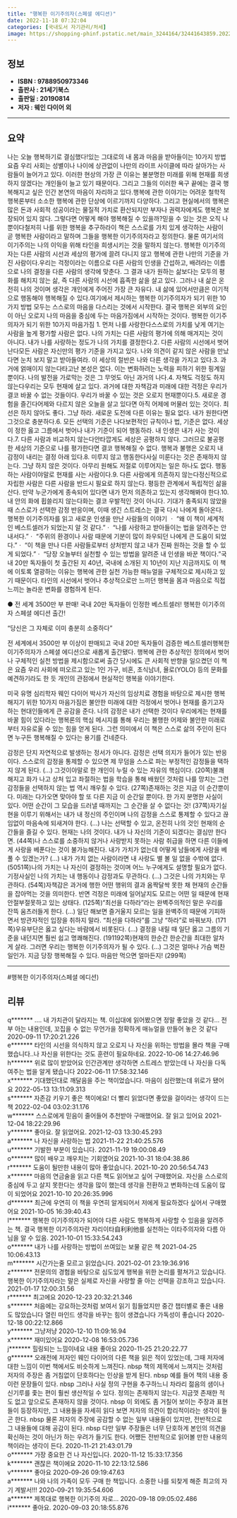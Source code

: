 ```yaml
---
title: "행복한 이기주의자(스페셜 에디션)"
date: 2022-11-18 07:32:04
categories: [국내도서 자기관리/처세]
image: https://shopping-phinf.pstatic.net/main_3244164/32441643859.20221019142058.jpg
---
```


## **정보**

- **ISBN : 9788950973346**
- **출판사 : 21세기북스**
- **출판일 : 20190814**
- **저자 : 웨인 다이어 외**

------



## **요약**

나는 오늘 행복하기로 결심했다!있는 그대로의 내 몸과 마음을 받아들이는 10가지 방법요즘 우리 사회는 성별이나 나이에 상관없이 나만의 라이프 사이클에 따라 살아가는 사람들이 늘어가고 있다. 이러한 현상의 가장 큰 이유는 불분명한 미래를 위해 현재를 희생하지 않겠다는 개인들이 늘고 있기 때문이다. 그리고 그들의 이러한 욕구 끝에는 결국 행복해지고 싶은 인간 본연의 마음이 자리하고 있다.행복에 관한 이야기는 어려운 철학적 행복론부터 소소한 행복에 관한 단상에 이르기까지 다양하다. 그리고 현실에서의 행복은 많은 돈과 사회적 성공이라는 물질적 가치로 환산되지만 부자나 권력자에게도 행복은 보장되어 있지 않다. 그렇다면 어떻게 해야 행복해질 수 있을까?믿을 수 있는 것은 오직 나뿐이다철저히 나를 위한 행복을 추구하라이 책은 스스로를 가치 있게 생각하는 사람이 곧 행복한 사람이라고 말하며 그들을 행복한 이기주의자라고 정의한다. 물론 여기서의 이기주의는 나의 이익을 위해 타인을 희생시키는 것을 말하지 않는다. 행복한 이기주의자는 다른 사람의 시선과 세상의 평가에 끌려 다니지 않고 행복에 관한 나만의 기준을 가진 사람이다.우리는 걱정이라는 이름으로 다른 사람의 인생을 간섭하고, 배려라는 이름으로 나의 결정을 다른 사람의 생각에 맞춘다. 그 결과 내가 원하는 삶보다는 모두의 평화를 해치지 않는 삶, 즉 다른 사람의 시선에 흡족한 삶을 살고 있다. 그러나 내 삶은 온전히 나의 것이며 생각은 개인에게 주어진 가장 큰 자유다. 내 삶에 있어서만큼은 이기적으로 행동해야 행복해질 수 있다.여기에서 제시하는 행복한 이기주의자가 되기 위한 10가지 방법 모두는 스스로의 마음을 다스리는 것에서 시작한다. 결국 행복은 외부의 요인이 아닌 오로지 나의 마음을 중심에 두는 마음가짐에서 시작하는 것이다. 행복한 이기주의자가 되기 위한 10가지 마음가짐  1. 먼저 나를 사랑한다스스로의 가치를 낮게 여기는 사람을 높게 평가할 사람은 없다. 나의 가치는 다른 사람의 평가에 의해 매겨지는 것이 아니다. 내가 나를 사랑하는 정도가 나의 가치를 결정한다.2. 다른 사람의 시선에서 벗어난다모든 사람은 자신만의 평가 기준을 가지고 있다. 나와 의견이 같지 않은 사람을 만났다면 눈치 보지 말고 받아들여라. 이 세상의 절반은 나와 다른 생각을 가지고 있다.3. 과거에 얽매이지 않는다타고난 본성은 없다. 이는 변화하려는 노력을 피하기 위한 핑계일 뿐이다. 나의 발전을 가로막는 것은 그 무엇도 아닌 과거의 나다.4. 자책도 걱정도 하지 않는다우리는 모두 현재에 살고 있다. 과거에 대한 자책감과 미래에 대한 걱정은 우리가 결코 바꿀 수 없는 것들이다. 우리가 바꿀 수 있는 것은 오로지 현재뿐이다.5. 새로운 경험을 즐긴다어제와 다르지 않은 오늘을 살고 있다면 아직 어제에 머물러 있는 것이다. 최선은 하지 않아도 좋다. 그냥 하라. 새로운 도전에 다른 이유는 필요 없다. 내가 원한다면 그것으로 충분하다.6. 모든 선택의 기준은 나다보편적인 규칙이나 법, 기준은 없다. 세상이 정한 옳고 그름에서 벗어나 내가 기준이 되어 행동하라. 내 인생은 내가 사는 것이다.7. 다른 사람과 비교하지 않는다안타깝게도 세상은 공평하지 않다. 그러므로 불공평한 세상의 기준으로 나를 평가한다면 결코 행복해질 수 없다. 행복과 불행은 오로지 내 감정이 내리는 결정 아래 있다.8. 미루지 않고 행동한다사실 미룬다는 것은 존재하지 않는다. 그냥 하지 않은 것이다. 아무리 원해도 저절로 이루어지는 일은 하나도 없다. 행동하는 사람이야말로 현재를 사는 사람이다.9. 다른 사람에게 의존하지 않는다정신적으로 자립한 사람은 다른 사람을 반드시 필요로 하지 않는다. 평등한 관계에서 독립적인 삶을 산다. 만약 누군가에게 종속되어 있다면 내가 먼저 의존하고 있는지 생각해봐야 한다.10. 내 안의 화에 휩쓸리지 않는다화는 결코 우발적인 것이 아니다. 기대가 충족되지 않았을 때 스스로가 선택한 감정 반응이며, 이때 생긴 스트레스는 결국 다시 나에게 돌아온다. 행복한 이기주의자를 읽고 새로운 인생을 만난 사람들의 이야기 ㆍ “왜 이 책이 세계적인 베스트셀러가 되었는지 알 것 같다.”ㆍ “나를 사랑하고 받아들이는 법을 알려주는 안내서다.”ㆍ “주위의 환경이나 사람 때문에 기분이 많이 좌우되던 나에게 큰 도움이 되었다.”ㆍ “이 책을 만나 다른 사람들로부터 상처받지 않고 내가 진짜 원하는 것을 할 수 있게 되었다.”ㆍ “당장 오늘부터 실천할 수 있는 방법을 알려준 내 인생을 바꾼 책이다.”국내 20만 독자들이 첫 출간된 지 40년, 국내에 소개된 지 10년이 지난 지금까지도 이 책에 이토록 열광하는 이유는 행복에 관한 실천 가능한 매뉴얼을 구체적으로 제시하고 있기 때문이다. 타인의 시선에서 벗어나 추상적으로만 느끼던 행복을 몸과 마음으로 직접 느끼는 놀라운 변화를 경험하게 된다.

● 전 세계 3500만 부 판매! 국내 20만 독자들이 인정한 베스트셀러!
행복한 이기주의자 스페셜 에디션 출간!

“당신은 그 자체로 이미 충분히 소중하다”

전 세계에서 3500만 부 이상이 판매되고 국내 20만 독자들이 검증한 베스트셀러행복한 이기주의자가 스페셜 에디션으로 새롭게 출간됐다. 행복에 관한 추상적인 정의에서 벗어나 구체적인 실천 방법을 제시함으로써 출간 당시에도 큰 사회적 반향을 일으켰던 이 책은 요즘 우리 사회에 떠오르고 있는 1인 가구, 비혼, 초식남녀, 욜로(YOLO) 등의 문화를 예견하기라도 한 듯 개인의 관점에서 현실적인 행복을 이야기한다.

미국 유명 심리학자 웨인 다이어 박사가 자신의 임상치료 경험을 바탕으로 제시한 행복해지기 위한 10가지 마음가짐은 불안한 미래에 대한 걱정에서 벗어나 현재를 즐기고자 하는 현대인들에게 큰 공감을 준다. 나의 감정은 내가 선택한 것이다 우리에게는 현재를 바꿀 힘이 있다라는 행복론의 핵심 메시지를 통해 우리는 불행한 어제와 불안한 미래로부터 자유로울 수 있는 힘을 얻게 된다. 그런 의미에서 이 책은 스스로 삶의 주인이 된다면 누구든 행복해질 수 있다는 용기를 건네준다.

감정은 단지 자연적으로 발생하는 정서가 아니다. 감정은 선택 의지가 들어가 있는 반응이다. 스스로의 감정을 통제할 수 있으면 제 무덤을 스스로 파는 부정적인 감정들을 택하지 않게 된다. (…) 그것이야말로 한 개인이 누릴 수 있는 자유의 핵심이다. (20쪽)불쾌해지고 화가 나고 상처 입고 좌절하는 법을 학습을 통해 배웠던 것처럼 나를 망치는 그런 감정들을 선택하지 않는 법 역시 깨우칠 수 있다. (27쪽)존재하는 것은 지금 이 순간뿐이다. 미래는 다가오면 맞아야 할 또 다른 지금 이 순간일 뿐이다. 한 가지 분명한 사실이 있다. 어떤 순간이 그 모습을 드러낼 때까지는 그 순간을 살 수 없다는 것! (37쪽)자기실현을 이루기 위해서는 내가 내 정신의 주인이며 나의 감정을 스스로 통제할 수 있다고 끊임없이 마음속에 되새겨야 한다. (…) 나는 선택할 수 있고, 온전히 나의 것인 현재의 순간들을 즐길 수 있다. 현재는 나의 것이다. 내가 나 자신의 기준이 되겠다는 결심만 한다면. (44쪽)나 스스로를 소중하지 않거나 사랑받지 못하는 사람 취급을 하면 다른 이들에게 사랑을 베푼다는 것이 불가능해진다. 내가 가치가 없는데 어떻게 남들에게 사랑을 베풀 수 있겠는가? (…) 내가 가치 없는 사람이라면 내 사랑도 별 볼 일 없을 수밖에 없다. (5051쪽)나의 가치는 나 자신이 결정하는 것이며 어느 누구에게도 설명할 필요가 없다. 기정사실인 나의 가치는 내 행동이나 감정과도 무관하다. (…) 그것은 나의 가치와는 무관하다. (54쪽)자책감은 과거에 행한 어떤 행위의 결과 옴짝달싹 못한 채 현재의 순간들을 잡아먹는 것을 의미한다. 반면 걱정은 미래에 일어날지도 모르는 어떤 일 때문에 현재 안절부절못하고 있는 상태다. (125쪽)“최선을 다하라”라는 완벽주의적인 말은 우리를 잔뜩 움츠러들게 한다. (…) 일단 해보면 즐거울지 모르는 일을 완벽주의 때문에 기피하면서 방관자적인 입장을 취하지 말라. “최선을 다하라”를 그냥 “하라”로 바꿔보자. (171쪽)우유부단은 옳고 싶다는 바람에서 비롯된다. (…) 결정을 내릴 때 일단 옳고 그름의 기준을 내던지면 훨씬 쉽고 명쾌해진다. (191192쪽)현재의 한순간 한순간을 최대한 알차게 살라. 그러면 우리는 행복한 이기주의자가 될 수 있다. (…) 그것은 얼마나 가슴 벅찬 일인가. 지금 당장 행복해질 수 있다. 마음만 먹으면 얼마든지! (299쪽)

------

#행복한 이기주의자(스페셜 에디션)


## **리뷰** 

  q******* .... 내 가치관이 달라지는 책. 이십대에 읽어봤으면 정말 좋았을 것 같다... 전부 아는 내용인데, 꼬집을 수 없는 무언가을 정확하게 매뉴얼을 만들어 놓은 것 같다 2020-09-11 17:20:21.226 <br/>  e******* 타인의 시선을 의식하지 않고 오로지 나 자신을 위하는 방법을 몰라 책을 구매했습니다..나 자신을 위한다는 것도 훈련이 필요하네요. 2022-10-06 14:27:46.96 <br/>  h******* 위로 많이 받았어요 인간관계만 생각하면 스트레스 받았는데 나 자신을 다독여주는 법을 알게 됐습니다 2022-06-11 17:58:32.146 <br/>  x******* 기대했던대로 깨달음을 주는 책이었습니다. 마음이 심란했는데 위로가 됐어요 2022-05-13 13:11:09.313 <br/>  s******* 자존감 키우기 좋은 책이에요! 더 빨리 읽었다면 좋았을 걸이라는 생각이 드는 책 2022-02-04 03:02:31.176 <br/>  w******* 스스로에게 믿음이 줄어들어 추천받아 구매했어요. 잘 읽고 있어요 2021-12-04 18:22:29.96 <br/>  y******* 좋아요. 잘 읽었어요. 2021-12-03 13:30:45.293 <br/>  a******* 나 자신을 사랑하는 법 2021-11-22 21:40:25.576 <br/>  u******* 기발한 부분이 있습니다. 2021-11-19 19:00:08.49 <br/>  o******* 많이 배우고 깨우치는 기회였어요 2021-10-31 18:04:38.86 <br/>  r******* 도움이 될만한 내용이 많아 좋았습니다. 2021-10-20 20:56:54.743 <br/>  x******* 마음의 연금술을 읽고 다른 책도 읽어보고 싶어 구매했어요. 자신을 스스로의 중심에 두고 살지 못한다는 생각을 많이 했는데 생각을 전환하고 변화하는데 도움이 많이 되었어요 2021-10-10 20:26:35.996 <br/>  d******* 최근에 우연히 이 책을 우연히 알게되어서 저에게 필요하겠다 싶어서 구매했어요 2021-10-05 16:39:40.43 <br/>  l******* 행복한 이기주의자가 되어야 다른 사람도 행복하게 사랑할 수 있음을 알려주는 책. 결국 행복한 이기주의자란 자리이타自利利他를 실천하는 이타주의자와 다름 아님을 알 수 있음. 2021-10-01 15:33:54.243 <br/>  o******* 내가 나를 사랑하는 방법이 쓰여있는 보물 같은 책 2021-04-25 10:06:43.13 <br/>  m******* 시간가는줄 모르고 읽었습니다. 2021-02-01 23:19:36.916 <br/>  z******* 전문의의 경험을 바탕으로 심도있게 행복을 위한 논리를 펼쳐가고 있습니다. 행복한 이기주의자라는 말은 실제로 자신을 사랑할 줄 아는 선택을 강조하고 있습니다. 2021-01-17 12:00:31.56 <br/>  r******* 최고에요 2020-12-23 20:32:21.346 <br/>  s******* 처음에는 강요하는것처럼 보여서 읽기 힘들었지만
중간 챕터별로 좋은 내용도 많았습니다 
열린 마인드 생각을 바꾸는 힘이 생겼습니다
가독성이 좋습니다 2020-12-18 00:22:12.866 <br/>  y******* 그냥저냥 2020-12-10 11:09:16.94 <br/>  x******* 재미있어요 2020-12-08 16:53:05.736 <br/>  j******* 힐링되는 느낌이네요 내용 좋아요 2020-11-25 21:20:22.77 <br/>  g******* 오래전에 저자인 웨인 다이어의 다른 책을 읽은 적이 있었는데, 그때 저자에 대한 느낌이 이번 책에서도 비슷하게 느껴진다.
nbsp
책의 제목에서 느껴지는 것처럼 저자의 주장은 좀 거침없이 단호하다는 인상을 받게 된다.
nbsp
예를 들어 책의 내용 중 이런 문장들이 있다.
nbsp
그러나 사실 정의 구현을 추구하느니 차라리 젊음의 샘이나 신기루를 좇는 편이 훨씬 생산적일 수 있다. 정의는 존재하지 않는다. 지금껏 존재한 적도 없고 앞으로도 존재하지 않을 것이다.
nbsp
이 외에도 좀 거칠어 보이는 주장과 표현들이 등장하지만, 그 내용들을 자세히 읽다 보면 저자의 의견이 합리적이라는 생각이 들곤 한다.
nbsp
물론 저자의 주장에 공감할 수 없는 일부 내용들이 있지만, 전반적으로 그 내용들에 대해 공감이 된다.
nbsp
다만 일부 주장들은 너무 단호하게 본인의 의견을 확신하는 것이 아닌가 하는 우려가 들기도 한다. 어쨌든 전반적으로 읽어볼 만한 내용의 책이라는 생각이 든다. 2020-11-21 21:43:01.79 <br/>  o******* 가장 중요한 건 나 자신입니다. 2020-11-12 15:33:17.356 <br/>  k******* 괜찮은 책이에요 2020-11-10 22:13:12.586 <br/>  v******* 좋아요 2020-09-26 09:19:47.63 <br/>  a******* 나와 나의 가족이 모두 구매  한 책입니다.
소중한 나를 되찾게 해준 최고의 자기 계발서!!! 2020-09-21 19:35:54.606 <br/>  a******* 제목대로 행복한 이기주의 자로... 2020-09-18 09:05:02.486 <br/>  i******* 좋아요. 2020-09-03 20:18:55.876 <br/>